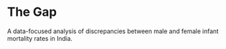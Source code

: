 # The Gap
A data-focused analysis of discrepancies between male and female infant mortality rates in India.
